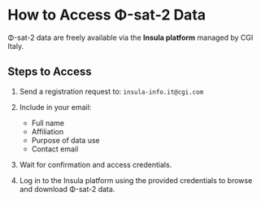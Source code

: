 # How to Access Φ-sat-2 Data

Φ-sat-2 data are freely available via the **Insula platform** managed by CGI Italy.

## Steps to Access

1. Send a registration request to: `insula-info.it@cgi.com`

2. Include in your email:
   - Full name  
   - Affiliation  
   - Purpose of data use  
   - Contact email

3. Wait for confirmation and access credentials.

4. Log in to the Insula platform using the provided credentials to browse and download Φ-sat-2 data.
